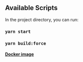 ## Available Scripts

In the project directory, you can run:

### `yarn start`

### `yarn build:force`

#### [Docker image](https://hub.docker.com/r/thalion198/e-commerce-admin-client)
